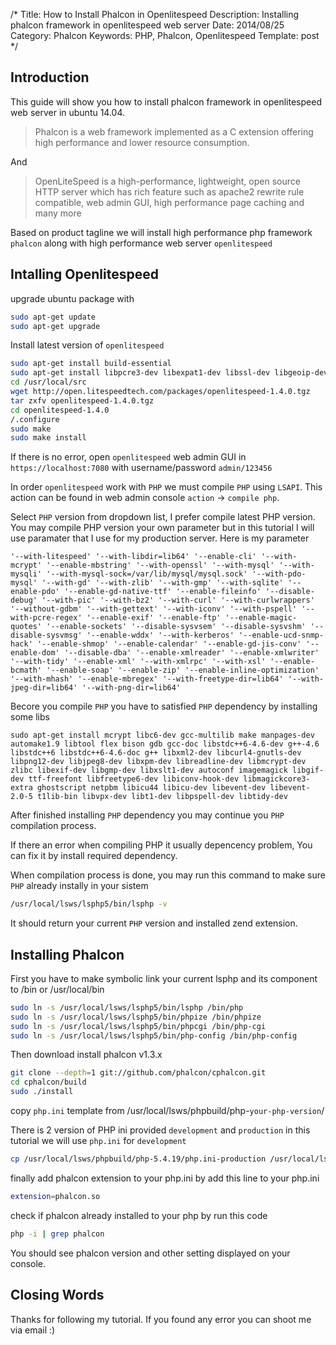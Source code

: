 /*
Title: How to Install Phalcon in Openlitespeed
Description: Installing phalcon framework in openlitespeed web server
Date: 2014/08/25
Category: Phalcon
Keywords: PHP, Phalcon, Openlitespeed
Template: post
*/

Introduction
---

This guide will show you how to install phalcon framework in openlitespeed web server in ubuntu 14.04.

> Phalcon is a web framework implemented as a C extension offering high performance and lower resource consumption.

And 

> OpenLiteSpeed is a high-performance, lightweight, open source HTTP server which has rich feature such as apache2 rewrite rule compatible, web admin GUI, high performance page caching and many more 

Based on product tagline we will install high performance php framework `phalcon` along with high performance web server `openlitespeed`

Intalling Openlitespeed
---
upgrade ubuntu package with
~~~.sh
sudo apt-get update
sudo apt-get upgrade
~~~

Install latest version of `openlitespeed`
~~~.sh
sudo apt-get install build-essential
sudo apt-get install libpcre3-dev libexpat1-dev libssl-dev libgeoip-dev zlib1g-dev
cd /usr/local/src
wget http://open.litespeedtech.com/packages/openlitespeed-1.4.0.tgz
tar zxfv openlitespeed-1.4.0.tgz
cd openlitespeed-1.4.0
/.configure
sudo make
sudo make install
~~~

If there is no error, open `openlitespeed` web admin GUI in `https://localhost:7080` with username/password `admin/123456`

In order `openlitespeed` work with `PHP` we must compile `PHP` using `LSAPI`. This action can be found in web admin console `action` -> `compile php`.

Select `PHP` version from dropdown list, I prefer compile latest PHP version. You may compile PHP version your own parameter but in this tutorial I will use paramater that I use for my production server. Here is my parameter

~~~
'--with-litespeed' '--with-libdir=lib64' '--enable-cli' '--with-mcrypt' '--enable-mbstring' '--with-openssl' '--with-mysql' '--with-mysqli' '--with-mysql-sock=/var/lib/mysql/mysql.sock' '--with-pdo-mysql' '--with-gd' '--with-zlib' '--with-gmp' '--with-sqlite' '--enable-pdo' '--enable-gd-native-ttf' '--enable-fileinfo' '--disable-debug' '--with-pic' '--with-bz2' '--with-curl' '--with-curlwrappers' '--without-gdbm' '--with-gettext' '--with-iconv' '--with-pspell' '--with-pcre-regex' '--enable-exif' '--enable-ftp' '--enable-magic-quotes' '--enable-sockets' '--disable-sysvsem' '--disable-sysvshm' '--disable-sysvmsg' '--enable-wddx' '--with-kerberos' '--enable-ucd-snmp-hack' '--enable-shmop' '--enable-calendar' '--enable-gd-jis-conv' '--enable-dom' '--disable-dba' '--enable-xmlreader' '--enable-xmlwriter' '--with-tidy' '--enable-xml' '--with-xmlrpc' '--with-xsl' '--enable-bcmath' '--enable-soap' '--enable-zip' '--enable-inline-optimization' '--with-mhash' '--enable-mbregex' '--with-freetype-dir=lib64' '--with-jpeg-dir=lib64' '--with-png-dir=lib64'
~~~

Becore you compile `PHP` you have to satisfied `PHP` dependency by installing some libs

~~~
sudo apt-get install mcrypt libc6-dev gcc-multilib make manpages-dev automake1.9 libtool flex bison gdb gcc-doc libstdc++6-4.6-dev g++-4.6 libstdc++6 libstdc++6-4.6-doc g++ libxml2-dev libcurl4-gnutls-dev libpng12-dev libjpeg8-dev libxpm-dev libreadline-dev libmcrypt-dev zlibc libexif-dev libgmp-dev libxslt1-dev autoconf imagemagick libgif-dev ttf-freefont libfreetype6-dev libiconv-hook-dev libmagickcore3-extra ghostscript netpbm libicu44 libicu-dev libevent-dev libevent-2.0-5 t1lib-bin libvpx-dev libt1-dev libpspell-dev libtidy-dev
~~~

After finished installing `PHP` dependency you may continue you `PHP` compilation process.

If there an error when compiling PHP it usually depencency problem, You can fix it by install required dependency.

When compilation process is done, you may run this command to make sure `PHP` already instally in your sistem

~~~.sh
/usr/local/lsws/lsphp5/bin/lsphp -v
~~~

It should return your current `PHP` version and installed zend extension.

Installing Phalcon
---
First you have to make symbolic link your current lsphp and its component to /bin or /usr/local/bin

~~~.sh
sudo ln -s /usr/local/lsws/lsphp5/bin/lsphp /bin/php
sudo ln -s /usr/local/lsws/lsphp5/bin/phpize /bin/phpize
sudo ln -s /usr/local/lsws/lsphp5/bin/phpcgi /bin/php-cgi
sudo ln -s /usr/local/lsws/lsphp5/bin/php-config /bin/php-config
~~~

Then download install phalcon v1.3.x

~~~.sh
git clone --depth=1 git://github.com/phalcon/cphalcon.git
cd cphalcon/build
sudo ./install
~~~

copy `php.ini` template from /usr/local/lsws/phpbuild/php-`your-php-version`/

There is 2 version of PHP ini provided `development` and `production` in this tutorial we will use `php.ini` for `development`

~~~.sh
cp /usr/local/lsws/phpbuild/php-5.4.19/php.ini-production /usr/local/lsws/lsphp5/lib/php.ini
~~~

finally add phalcon extension to your php.ini by add this line to your php.ini

~~~.sh
extension=phalcon.so
~~~

check if phalcon already installed to your php by run this code

~~~.sh
php -i | grep phalcon
~~~

You should see phalcon version and other setting displayed on your console.

Closing Words
---
Thanks for following my tutorial. If you found any error you can shoot me via email :)